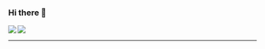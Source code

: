 ### Hi there 👋

  <a href="https://github.com/lesdith">
    <img align="left" src="https://github-readme-stats.vercel.app/api/top-langs/?username=lesdith&title_color=002573&text_color=002573" />
  </a>
  <a href="https://github.com/lesdith">
    <img src="https://github-readme-stats.vercel.app/api?username=lesdith&title_color=002573&show_icons=true&3&icon_color=28057D" />
  </a>
  <hr>
  
